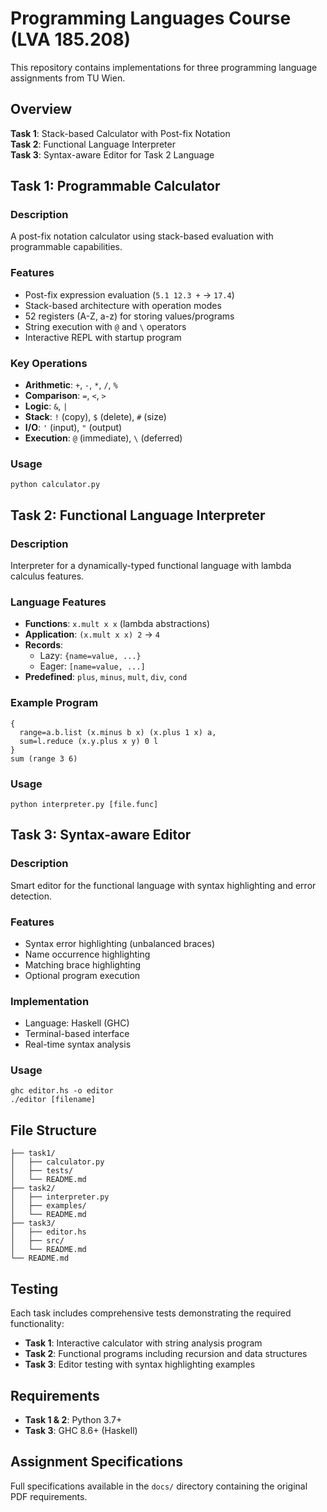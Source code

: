 # Programming Languages Course (LVA 185.208)

This repository contains implementations for three programming language assignments from TU Wien.

## Overview

**Task 1**: Stack-based Calculator with Post-fix Notation  
**Task 2**: Functional Language Interpreter  
**Task 3**: Syntax-aware Editor for Task 2 Language  

## Task 1: Programmable Calculator

### Description
A post-fix notation calculator using stack-based evaluation with programmable capabilities.

### Features
- Post-fix expression evaluation (`5.1 12.3 +` → `17.4`)
- Stack-based architecture with operation modes
- 52 registers (A-Z, a-z) for storing values/programs
- String execution with `@` and `\` operators
- Interactive REPL with startup program

### Key Operations
- **Arithmetic**: `+`, `-`, `*`, `/`, `%`
- **Comparison**: `=`, `<`, `>`
- **Logic**: `&`, `|`
- **Stack**: `!` (copy), `$` (delete), `#` (size)
- **I/O**: `'` (input), `"` (output)
- **Execution**: `@` (immediate), `\` (deferred)

### Usage
```
python calculator.py
```

## Task 2: Functional Language Interpreter

### Description
Interpreter for a dynamically-typed functional language with lambda calculus features.

### Language Features
- **Functions**: `x.mult x x` (lambda abstractions)
- **Application**: `(x.mult x x) 2` → `4`
- **Records**: 
  - Lazy: `{name=value, ...}`
  - Eager: `[name=value, ...]`
- **Predefined**: `plus`, `minus`, `mult`, `div`, `cond`

### Example Program
```
{
  range=a.b.list (x.minus b x) (x.plus 1 x) a,
  sum=l.reduce (x.y.plus x y) 0 l
}
sum (range 3 6)
```

### Usage
```
python interpreter.py [file.func]
```

## Task 3: Syntax-aware Editor

### Description
Smart editor for the functional language with syntax highlighting and error detection.

### Features
- Syntax error highlighting (unbalanced braces)
- Name occurrence highlighting
- Matching brace highlighting
- Optional program execution

### Implementation
- Language: Haskell (GHC)
- Terminal-based interface
- Real-time syntax analysis

### Usage
```
ghc editor.hs -o editor
./editor [filename]
```

## File Structure
```
├── task1/
│   ├── calculator.py
│   ├── tests/
│   └── README.md
├── task2/
│   ├── interpreter.py
│   ├── examples/
│   └── README.md
├── task3/
│   ├── editor.hs
│   ├── src/
│   └── README.md
└── README.md
```

## Testing

Each task includes comprehensive tests demonstrating the required functionality:

- **Task 1**: Interactive calculator with string analysis program
- **Task 2**: Functional programs including recursion and data structures  
- **Task 3**: Editor testing with syntax highlighting examples

## Requirements

- **Task 1 & 2**: Python 3.7+
- **Task 3**: GHC 8.6+ (Haskell)

## Assignment Specifications

Full specifications available in the `docs/` directory containing the original PDF requirements.